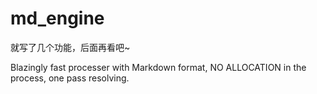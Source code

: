# md_engine

就写了几个功能，后面再看吧~

Blazingly fast processer with Markdown format, NO ALLOCATION in the process, one pass resolving.
